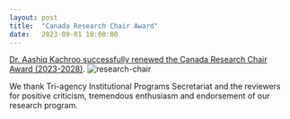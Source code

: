 ```yaml
---
layout: post
title:  "Canada Research Chair Award"
date:   2023-09-01 10:00:00
---
```

[Dr. Aashiq Kachroo successfully renewed the Canada Research Chair Award (2023-2028)](https://www.concordia.ca/news/stories/2023/08/29/government-of-canada-invests-more-than-7-m-in-concordia-research.html). 
![research-chair](https://github.com/kachroolab/kachroolab/assets/28112083/8424a810-e73b-4f9f-941f-754ed6960032)

We thank Tri-agency Institutional Programs Secretariat and the reviewers for positive criticism, tremendous enthusiasm and endorsement of our research program. 





